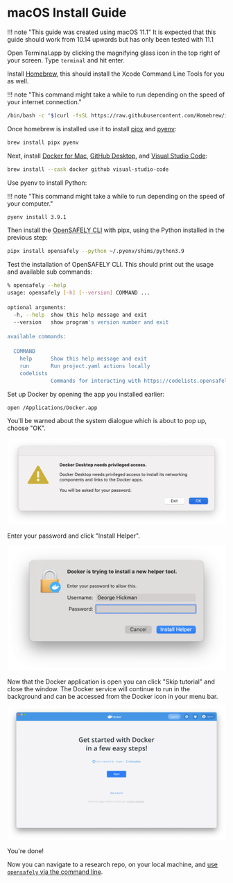 # macOS Install Guide

!!! note "This guide was created using macOS 11.1"
    It is expected that this guide should work from 10.14 upwards but has only been tested with 11.1

Open Terminal.app by clicking the magnifying glass icon in the top right of your screen.
Type `terminal` and hit enter.

Install [Homebrew](https://brew.sh/), this should install the Xcode Command Line Tools for you as well.

!!! note "This command might take a while to run depending on the speed of your internet connection."

```bash
/bin/bash -c "$(curl -fsSL https://raw.githubusercontent.com/Homebrew/install/HEAD/install.sh)"
```

Once homebrew is installed use it to install [pipx](https://pipxproject.github.io/pipx/) and [pyenv](https://github.com/pyenv/pyenv):

```bash
brew install pipx pyenv
```

Next, install [Docker for Mac](https://docs.docker.com/docker-for-mac/install/), [GitHub Desktop](https://desktop.github.com/), and [Visual Studio Code](https://code.visualstudio.com/):

```bash
brew install --cask docker github visual-studio-code
```

Use pyenv to install Python:

!!! note "This command might take a while to run depending on the speed of your computer."

```bash
pyenv install 3.9.1
```

Then install the [OpenSAFELY CLI](../opensafely-cli) with pipx, using the Python installed in the previous step:

```bash
pipx install opensafely --python ~/.pyenv/shims/python3.9
```

Test the installation of OpenSAFELY CLI.
This should print out the usage and available sub commands:

```bash
% opensafely --help
usage: opensafely [-h] [--version] COMMAND ...

optional arguments:
  -h, --help  show this help message and exit
  --version   show program's version number and exit

available commands:

  COMMAND
    help      Show this help message and exit
    run       Run project.yaml actions locally
    codelists
              Commands for interacting with https://codelists.opensafely.org/
```

Set up Docker by opening the app you installed earlier:

```bash
open /Applications/Docker.app
```

You'll be warned about the system dialogue which is about to pop up, choose "OK".

![macOS Docker Privileges Escalation Warning Image](./images/macos-docker-privileges-escalation-warning.png)


Enter your password and click "Install Helper".

![macOS Docker Privileges Escalation Image](./images/macos-docker-privileges-escalation.png)


Now that the Docker application is open you can click "Skip tutorial" and close the window.
The Docker service will continue to run in the background and can be accessed from the Docker icon in your menu bar.

![macOS Docker Privileges Escalation Image](./images/macos-docker-skip-intro.png)


You're done!

Now you can navigate to a research repo, on your local machine, and [use `opensafely` via the command line](../opensafely-cli/#using-opensafely-at-the-command-line).
